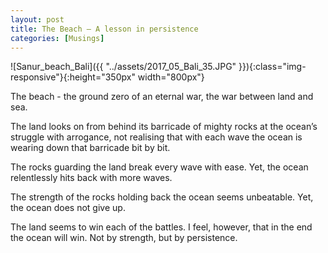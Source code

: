 ```yaml
---
layout: post
title: The Beach — A lesson in persistence
categories: [Musings]
---
```


![Sanur_beach_Bali]({{ "../assets/2017_05_Bali_35.JPG" }}){:class="img-responsive"}{:height="350px" width="800px"}

The beach - the ground zero of an eternal war, the war between land and sea.

The land looks on from behind its barricade of mighty rocks at the ocean’s struggle with arrogance, not realising that with each wave the ocean is wearing down that barricade bit by bit.

The rocks guarding the land break every wave with ease. Yet, the ocean relentlessly hits back with more waves.

The strength of the rocks holding back the ocean seems unbeatable. Yet, the ocean does not give up.

The land seems to win each of the battles. I feel, however, that in the end the ocean will win. Not by strength, but by persistence.
